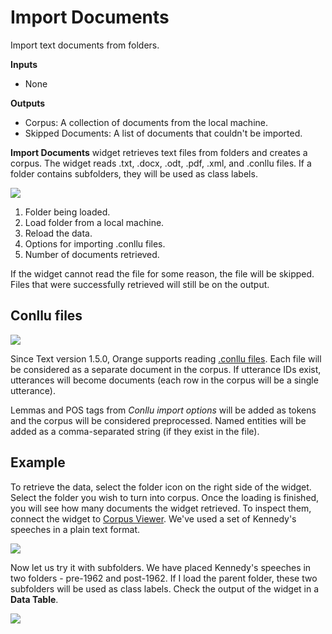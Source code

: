 Import Documents
================

Import text documents from folders.

**Inputs**

- None

**Outputs**

- Corpus: A collection of documents from the local machine.
- Skipped Documents: A list of documents that couldn't be imported.

**Import Documents** widget retrieves text files from folders and creates a corpus. The widget reads .txt, .docx, .odt, .pdf, .xml, and .conllu files. If a folder contains subfolders, they will be used as class labels.

![](images/ImportDocuments.png)

1. Folder being loaded.
2. Load folder from a local machine.
3. Reload the data.
4. Options for importing .conllu files.
5. Number of documents retrieved.

If the widget cannot read the file for some reason, the file will be skipped. Files that were successfully retrieved will still be on the output.

Conllu files
------------

![](images/ImportDocuments-Conllu.png)

Since Text version 1.5.0, Orange supports reading [.conllu files](https://universaldependencies.org/format.html). Each file will be considered as a separate document in the corpus. If utterance IDs exist, utterances will become documents (each row in the corpus will be a single utterance).

Lemmas and POS tags from *Conllu import options* will be added as tokens and the corpus will be considered preprocessed. Named entities will be added as a comma-separated string (if they exist in the file).

Example
-------

To retrieve the data, select the folder icon on the right side of the widget. Select the folder you wish to turn into corpus. Once the loading is finished, you will see how many documents the widget retrieved. To inspect them, connect the widget to [Corpus Viewer](corpusviewer.md). We've used a set of Kennedy's speeches in a plain text format.

![](images/Import-Documents-Example1.png)

Now let us try it with subfolders. We have placed Kennedy's speeches in two folders - pre-1962 and post-1962. If I load the parent folder, these two subfolders will be used as class labels. Check the output of the widget in a **Data Table**.

![](images/Import-Documents-Example2.png)

